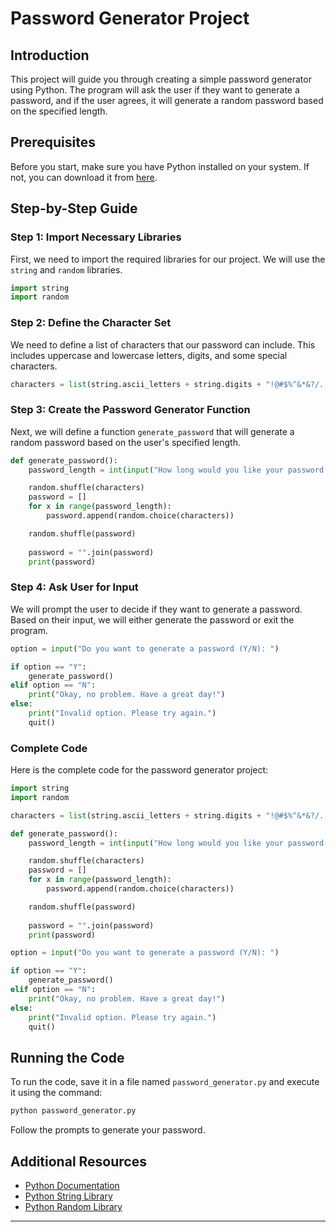 # Password Generator Project

## Introduction

This project will guide you through creating a simple password generator using Python. The program will ask the user if they want to generate a password, and if the user agrees, it will generate a random password based on the specified length.

## Prerequisites

Before you start, make sure you have Python installed on your system. If not, you can download it from [here](https://www.python.org/downloads/).

## Step-by-Step Guide

### Step 1: Import Necessary Libraries

First, we need to import the required libraries for our project. We will use the `string` and `random` libraries.

```python
import string
import random
```

### Step 2: Define the Character Set

We need to define a list of characters that our password can include. This includes uppercase and lowercase letters, digits, and some special characters.

```python
characters = list(string.ascii_letters + string.digits + "!@#$%^&*&?/.,()")
```

### Step 3: Create the Password Generator Function

Next, we will define a function `generate_password` that will generate a random password based on the user's specified length.

```python
def generate_password():
    password_length = int(input("How long would you like your password to be? "))

    random.shuffle(characters)
    password = []
    for x in range(password_length):
        password.append(random.choice(characters))

    random.shuffle(password)
    
    password = "".join(password)
    print(password)
```

### Step 4: Ask User for Input

We will prompt the user to decide if they want to generate a password. Based on their input, we will either generate the password or exit the program.

```python
option = input("Do you want to generate a password (Y/N): ")

if option == "Y":
    generate_password()
elif option == "N":
    print("Okay, no problem. Have a great day!")
else:
    print("Invalid option. Please try again.")
    quit()
```

### Complete Code

Here is the complete code for the password generator project:

```python
import string
import random

characters = list(string.ascii_letters + string.digits + "!@#$%^&*&?/.,()")

def generate_password():
    password_length = int(input("How long would you like your password to be? "))

    random.shuffle(characters)
    password = []
    for x in range(password_length):
        password.append(random.choice(characters))

    random.shuffle(password)
    
    password = "".join(password)
    print(password)

option = input("Do you want to generate a password (Y/N): ")

if option == "Y":
    generate_password()
elif option == "N":
    print("Okay, no problem. Have a great day!")
else:
    print("Invalid option. Please try again.")
    quit()
```

## Running the Code

To run the code, save it in a file named `password_generator.py` and execute it using the command:

```bash
python password_generator.py
```

Follow the prompts to generate your password.

## Additional Resources

- [Python Documentation](https://docs.python.org/3/)
- [Python String Library](https://docs.python.org/3/library/string.html)
- [Python Random Library](https://docs.python.org/3/library/random.html)


---
